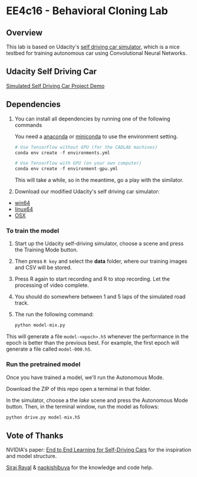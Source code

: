 # EE4c16 - Behavioral Cloning Lab

## Overview

This lab is based on Udacity's [self driving car
simulator](https://github.com/udacity/self-driving-car-sim), which is
a nice testbed for training autonomous car using Convolutional Neural
Networks.

## Udacity Self Driving Car

[Simulated Self Driving Car Project Demo](images/screenshot.jpg)

## Dependencies

1. You can install all dependencies by running one of the following commands

    You need a [anaconda](https://www.continuum.io/downloads) or
    [miniconda](https://conda.io/miniconda.html) to use the
    environment setting.

	[](images/anaconda-start.jpg)


    ```python
    # Use TensorFlow without GPU (for the CADLAb machines)
    conda env create -f environments.yml

    # Use TensorFlow with GPU (on your own computer)
    conda env create -f environment-gpu.yml
    ```

	This will take a while, so in the meantime, go a play with the
	similator.

 2. Download our modified Udacity's self driving car simulator:

*  [win64](https://drive.google.com/file/d/1vs_AbhXxPVL1fjCbRiKItR0U432ANRyh)
*  [linux64](https://drive.google.com/file/d/1ABdmMtDHMl_bRSTyDyH2zqdURkzzl93y)
*  [OSX](https://drive.google.com/open?id=1qqt_Q8pZqQFpvn9xHRMc002ABq-tQQDK)


### To train the model

1. Start up the Udacity self-driving simulator, choose a scene and press the Training Mode button.

2. Then press `R key` and select the **data** folder, where our training images and CSV will be stored.

3. Press R again to start recording and R to stop recording. Let the processing of video complete.

4. You should do somewhere between 1 and 5 laps of the simulated road track.

5. The run the following command:

    ```python
    python model-mix.py
    ```

This will generate a file `model-<epoch>.h5` whenever the performance in the epoch is better than the previous best.  For example, the first epoch will generate a file called `model-000.h5`.

### Run the pretrained model

Once you have trained a model, we'll run the Autonomous Mode. 

Download the ZIP of this repo open a terminal in that folder.

In the simulator, choose a the *lake* scene and press the Autonomous
Mode button. Then, in the terminal window, run the model as follows:

```python
python drive.py model-mix.h5
```




## Vote of Thanks

NVIDIA's paper: [End to End Learning for Self-Driving Cars](http://images.nvidia.com/content/tegra/automotive/images/2016/solutions/pdf/end-to-end-dl-using-px.pdf) for the inspiration and model structure.

[Siraj Raval](https://github.com/llsourcell) & [naokishibuya](https://github.com/naokishibuya) for the knowledge and code help.



